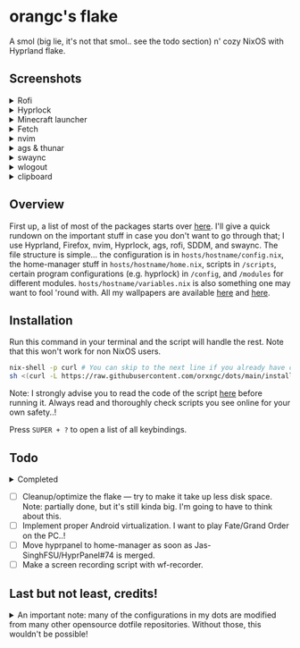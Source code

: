 # orangc's flake
A smol (big lie, it's not that smol.. see the todo section) n' cozy NixOS with Hyprland flake.

## Screenshots
<details> 
<summary>Rofi</summary>

![Bindings](https://raw.githubusercontent.com/orxngc/dots/anacreon/.github/bindings.png)
![Application launcher](https://raw.githubusercontent.com/orxngc/dots/anacreon/.github/application-launcher.png)
![Wallpaper selector](https://raw.githubusercontent.com/orxngc/dots/anacreon/.github/wallpaper-selector.png)
</details>
<details>
<summary>Hyprlock</summary>

![Lockscreen 2](https://raw.githubusercontent.com/orxngc/dots/anacreon/.github/lockscreen-2.png)
</details>
<details> 
<summary>Minecraft launcher</summary>

![Minecraft launcher](https://raw.githubusercontent.com/orxngc/dots/anacreon/.github/minecraft-launcher.png)
</details>
<details> 
<summary>Fetch</summary>

![Fetch](https://raw.githubusercontent.com/orxngc/dots/anacreon/.github/fetch.png)
</details>
<details> 
<summary>nvim</summary>

![nvim](https://raw.githubusercontent.com/orxngc/dots/anacreon/.github/nvim.png)
</details>
<details> 
<summary>ags & thunar</summary>

![ags & thunar](https://raw.githubusercontent.com/orxngc/dots/anacreon/.github/ags-thunar.png)
</details>
<details> 
<summary>swaync</summary>

![swaync](https://raw.githubusercontent.com/orxngc/dots/anacreon/.github/swaync.png)
</details>
<details> 
<summary>wlogout</summary>

![wlogout](https://raw.githubusercontent.com/orxngc/dots/anacreon/.github/wlogout.png)
</details>
<details> 
<summary>clipboard</summary>

![clipse](https://raw.githubusercontent.com/orxngc/dots/anacreon/.github/clipse.png)
</details>

## Overview
First up, a list of most of the packages starts over [here](https://github.com/orxngc/dots/blob/main/hosts/anacreon/config.nix#L192). I'll give a quick rundown on the important stuff in case you don't want to go through that; I use Hyprland, Firefox, nvim, Hyprlock, ags, rofi, SDDM, and swaync. The file structure is simple... the configuration is in `hosts/hostname/config.nix`, the home-manager stuff in `hosts/hostname/home.nix`, scripts in `/scripts`, certain program configurations (e.g. hyprlock) in `/config`, and `/modules` for different modules. `hosts/hostname/variables.nix` is also something one may want to fool 'round with. All my wallpapers are available [here](https://github.com/orxngc/walls) and [here](https://github.com/orxngc/walls-catppuccin-mocha).

## Installation
Run this command in your terminal and the script will handle the rest. Note that this won't work for non NixOS users.

```sh
nix-shell -p curl # You can skip to the next line if you already have curl installed.
sh <(curl -L https://raw.githubusercontent.com/orxngc/dots/main/install.sh)
```
Note: I strongly advise you to read the code of the script [here](github.com/orxngc/dots/blob/main/install.sh) before running it. Always read and thoroughly check scripts you see online for your own safety..! 

Press `SUPER + ?` to open a list of all keybindings.
 
## Todo
<details> 
<summary>Completed</summary>

- [x] ~~Write an installation script.~~
- [x] ~~Create a rofi wallpaper selector thing.~~
- [x] ~~Make swaync notifications pretty.~~
- [x] ~~Make those annoying folders in $HOME disappear, they aren't welcome.~~
- [x] ~~Add something that lists all the keybindings.~~
- [x] ~~Move back to SDDM or some other DM because I want something pretty.~~
- [x] ~~Update README screenshots / add a video showcase.~~
</details>

- [ ] Cleanup/optimize the flake — try to make it take up less disk space. Note: partially done, but it's still kinda big. I'm going to have to think about this.
- [ ] Implement proper Android virtualization. I want to play Fate/Grand Order on the PC..!
- [ ] Move hyprpanel to home-manager as soon as Jas-SinghFSU/HyprPanel#74 is merged.
- [ ] Make a screen recording script with wf-recorder.

## Last but not least, credits!
<details>
<summary>An important note: many of the configurations in my dots are modified from many other opensource dotfile repositories. Without those, this wouldn't be possible!</summary>

- https://gitlab.com/Zaney/zaneyos
- https://github.com/Jas-SinghFSU/HyprPanel
- https://github.com/MrVivekRajan/Hypr-Dots
- https://github.com/prasanthrangan/hyprdots
- https://github.com/elythh/nixvim
</details>
